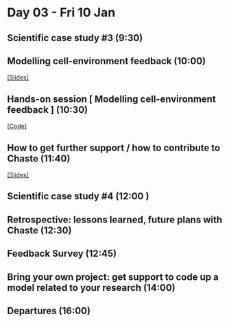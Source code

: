 # Day 03 - Fri 10 Jan

## Scientific case study #3 (9:30)

## Modelling cell-environment feedback (10:00)
[[Slides]](https://docs.google.com/presentation/d/1sVW8XUgLjyQP4N3sjwfFqTfZgeSghLr8iojVSO76lQs)

## Hands-on session [ Modelling cell-environment feedback ] (10:30)
[[Code]](https://github.com/BJackal/ChasteWorkshopSRN/tree/master)

## How to get further support / how to contribute to Chaste (11:40)
[[Slides]](https://drive.google.com/file/d/18A7gf0aq_celxgFDenWGVbdXlNDyfehr/view?usp=share_link)

## Scientific case study #4 (12:00 )

## Retrospective: lessons learned, future plans with Chaste (12:30)

## Feedback Survey (12:45)

## Bring your own project: get support to code up a model related to your research (14:00)

## Departures (16:00)
